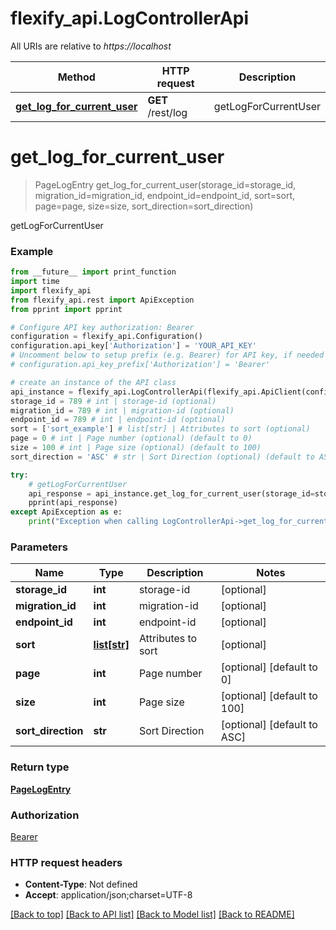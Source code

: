 # flexify_api.LogControllerApi

All URIs are relative to *https://localhost*

Method | HTTP request | Description
------------- | ------------- | -------------
[**get_log_for_current_user**](LogControllerApi.md#get_log_for_current_user) | **GET** /rest/log | getLogForCurrentUser


# **get_log_for_current_user**
> PageLogEntry get_log_for_current_user(storage_id=storage_id, migration_id=migration_id, endpoint_id=endpoint_id, sort=sort, page=page, size=size, sort_direction=sort_direction)

getLogForCurrentUser

### Example
```python
from __future__ import print_function
import time
import flexify_api
from flexify_api.rest import ApiException
from pprint import pprint

# Configure API key authorization: Bearer
configuration = flexify_api.Configuration()
configuration.api_key['Authorization'] = 'YOUR_API_KEY'
# Uncomment below to setup prefix (e.g. Bearer) for API key, if needed
# configuration.api_key_prefix['Authorization'] = 'Bearer'

# create an instance of the API class
api_instance = flexify_api.LogControllerApi(flexify_api.ApiClient(configuration))
storage_id = 789 # int | storage-id (optional)
migration_id = 789 # int | migration-id (optional)
endpoint_id = 789 # int | endpoint-id (optional)
sort = ['sort_example'] # list[str] | Attributes to sort (optional)
page = 0 # int | Page number (optional) (default to 0)
size = 100 # int | Page size (optional) (default to 100)
sort_direction = 'ASC' # str | Sort Direction (optional) (default to ASC)

try:
    # getLogForCurrentUser
    api_response = api_instance.get_log_for_current_user(storage_id=storage_id, migration_id=migration_id, endpoint_id=endpoint_id, sort=sort, page=page, size=size, sort_direction=sort_direction)
    pprint(api_response)
except ApiException as e:
    print("Exception when calling LogControllerApi->get_log_for_current_user: %s\n" % e)
```

### Parameters

Name | Type | Description  | Notes
------------- | ------------- | ------------- | -------------
 **storage_id** | **int**| storage-id | [optional] 
 **migration_id** | **int**| migration-id | [optional] 
 **endpoint_id** | **int**| endpoint-id | [optional] 
 **sort** | [**list[str]**](str.md)| Attributes to sort | [optional] 
 **page** | **int**| Page number | [optional] [default to 0]
 **size** | **int**| Page size | [optional] [default to 100]
 **sort_direction** | **str**| Sort Direction | [optional] [default to ASC]

### Return type

[**PageLogEntry**](PageLogEntry.md)

### Authorization

[Bearer](../README.md#Bearer)

### HTTP request headers

 - **Content-Type**: Not defined
 - **Accept**: application/json;charset=UTF-8

[[Back to top]](#) [[Back to API list]](../README.md#documentation-for-api-endpoints) [[Back to Model list]](../README.md#documentation-for-models) [[Back to README]](../README.md)

